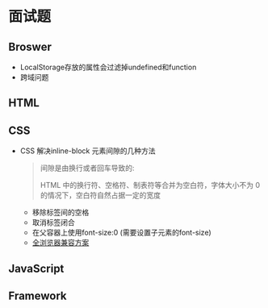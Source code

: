 # 面试题

## Broswer

- LocalStorage存放的属性会过滤掉undefined和function
- 跨域问题

## HTML

## CSS

- CSS 解决inline-block 元素间隙的几种方法

  > 间隙是由换行或者回车导致的: 
  >
  > HTML 中的换行符、空格符、制表符等合并为空白符，字体大小不为 0 的情况下，空白符自然占据一定的宽度 

  - 移除标签间的空格
  - 取消标签闭合
  - 在父容器上使用font-size:0 (需要设置子元素的font-size)
  - [全浏览器兼容方案](http://demo.doyoe.com/css/inline-block-space/ )

## JavaScript

## Framework